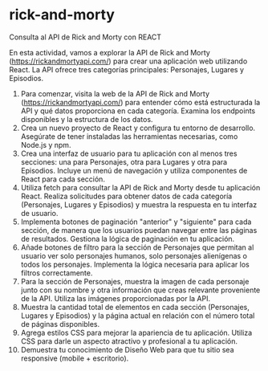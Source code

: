 # rick-and-morty
Consulta al API de Rick and Morty con REACT


<!-- API KEY DE VideoJuegos
0cdc4c83299a45cda7fac2232727c36f


https://api.rawg.io/api/games?key=0cdc4c83299a45cda7fac2232727c36f&dates=2019-09-01,2019-09-30&platforms=18,1,7

const databaseData= {......}
const listaJuegos = databaseData.results;

listaJuegos.map((juego)=> {
    {  <p>{juego.name}</p>}
})

databaseData.results[0].name // Borderlands 3


https://api.rawg.io
                    /api
                    /games
                        ? key=0cdc4c83299a45cda7fac2232727c36f
                          & dates=2019-09-01,2019-09-30
                          & platforms=18,1,7 -->

En esta actividad, vamos a explorar la API de Rick and Morty (https://rickandmortyapi.com/) para crear una aplicación web utilizando React. La API ofrece tres categorías principales: Personajes, Lugares y Episodios.
1. Para comenzar, visita la web de la API de Rick and Morty (https://rickandmortyapi.com/) para entender cómo está estructurada la API y qué datos proporciona en cada categoría. Examina los endpoints disponibles y la estructura de los datos.
2. Crea un nuevo proyecto de React y configura tu entorno de desarrollo. Asegúrate de tener instaladas las herramientas necesarias, como Node.js y npm.
3. Crea una interfaz de usuario para tu aplicación con al menos tres secciones: una para Personajes, otra para Lugares y otra para Episodios. Incluye un menú de navegación y utiliza componentes de React para cada sección.
4. Utiliza fetch para consultar la API de Rick and Morty desde tu aplicación React. Realiza solicitudes para obtener datos de cada categoría (Personajes, Lugares y Episodios) y muestra la respuesta en tu interfaz de usuario.
5. Implementa botones de paginación "anterior" y "siguiente" para cada sección, de manera que los usuarios puedan navegar entre las páginas de resultados. Gestiona la lógica de paginación en tu aplicación.
6. Añade botones de filtro para la sección de Personajes que permitan al usuario ver solo personajes humanos, solo personajes alienígenas o todos los personajes. Implementa la lógica necesaria para aplicar los filtros correctamente.
7. Para la sección de Personajes, muestra la imagen de cada personaje junto con su nombre y otra información que creas relevante proveniente de la API. Utiliza las imágenes proporcionadas por la API.
8. Muestra la cantidad total de elementos en cada sección (Personajes, Lugares y Episodios) y la página actual en relación con el número total de páginas disponibles.
9. Agrega estilos CSS para mejorar la apariencia de tu aplicación. Utiliza CSS para darle un aspecto atractivo y profesional a tu aplicación.
10. Demuestra tu conocimiento de Diseño Web para que tu sitio sea responsive (mobile + escritorio).
